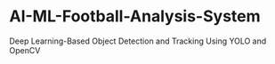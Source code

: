 # AI-ML-Football-Analysis-System
Deep Learning-Based Object Detection and Tracking Using YOLO and OpenCV 
